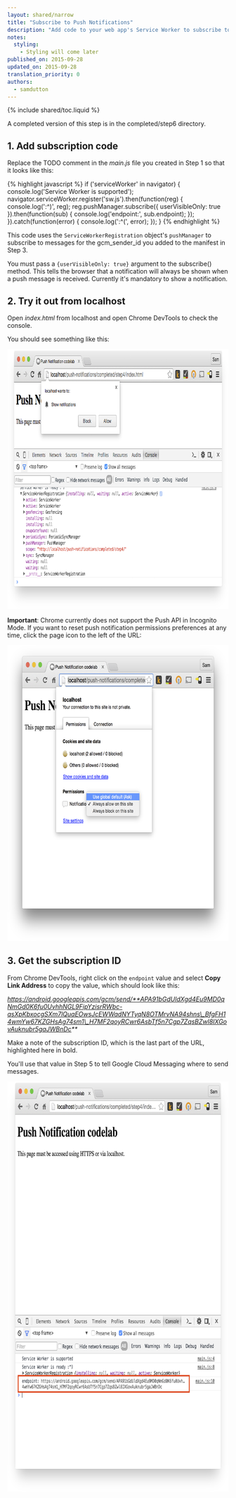 ```yaml
---
layout: shared/narrow
title: "Subscribe to Push Notifications"
description: "Add code to your web app's Service Worker to subscribe to Push Notifications"
notes:
  styling:
    - Styling will come later
published_on: 2015-09-28
updated_on: 2015-09-28
translation_priority: 0
authors:
  - samdutton
---
```


{% include shared/toc.liquid %}

A completed version of this step is in the completed/step6 directory.

## 1. Add subscription code

Replace the TODO comment in the _main.js_ file you created in Step 1 so that it looks like this:

{% highlight javascript %}
if ('serviceWorker' in navigator) {
    console.log('Service Worker is supported');
    navigator.serviceWorker.register('sw.js').then(function(reg) {
        console.log(':^)', reg);
        reg.pushManager.subscribe({
            userVisibleOnly: true
        }).then(function(sub) {
            console.log('endpoint:', sub.endpoint);
        });
    }).catch(function(error) {
        console.log(':^(', error);
    });
}
{% endhighlight %}

This code uses the `ServiceWorkerRegistration` object's `pushManager` to subscribe to  messages for the gcm\_sender\_id you added to the manifest in Step 3.

You must pass a `{userVisibleOnly: true}` argument to the subscribe() method. This tells the browser that a notification will always be shown when a push message is received. Currently it's mandatory to show a notification.

## 2. Try it out from localhost

Open _index.html_ from localhost and open Chrome DevTools to check the console.

You should see something like this:

<img src="images/image13.png" width="888" height="590" alt="Web page screenshot: permissions dialog for Push Notifications" />

**Important**: Chrome currently does not support the Push API in Incognito Mode.
If you want to reset push notification permissions preferences at any time,
click the page icon to the left of the URL:

<img src="images/image14.png" width="713" height="672"  alt="Web page screenshot: Push notifications permissions setting dialog" />

## 3. Get the subscription ID

From Chrome DevTools, right click on the `endpoint` value and select **Copy Link Address** to copy the value, which should look like this:

_https://android.googleapis.com/gcm/send/**APA91bGdUldXgd4Eu9MD0qNmGd0K6fu0UvhhNGL9FipYzisrRWbc-qsXpKbxocgSXm7lQuaEOwsJcEWWadNYTyqN8OTMrvNA94shns\_BfgFH14wmYw67KZGHsAg74sm1\_H7MF2qoyRCwr6AsbTf5n7Cgp7ZqsBZwl8IXGovAuknubr5gaJWBnDc**_

Make a note of the subscription ID, which is the last part of the URL,
highlighted here in bold.

You'll use that value in Step 5 to tell Google Cloud Messaging where to send
messages.

<img src="images/image15.png" width="774" height="932" alt="Web page screenshot: Chrome DevTools console showing Push Notifications endpoint value" />

